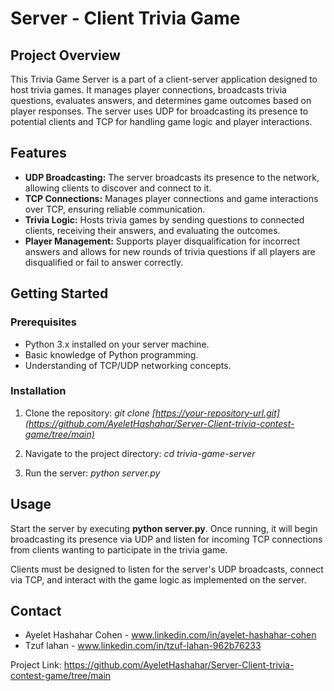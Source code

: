# Server - Client Trivia Game
## Project Overview
This Trivia Game Server is a part of a client-server application designed to host trivia games. It manages player connections, broadcasts trivia questions, evaluates answers, and determines game outcomes based on player responses. The server uses UDP for broadcasting its presence to potential clients and TCP for handling game logic and player interactions.

## Features
* **UDP Broadcasting:** The server broadcasts its presence to the network, allowing clients to discover and connect to it.
* **TCP Connections:** Manages player connections and game interactions over TCP, ensuring reliable communication.
* **Trivia Logic:** Hosts trivia games by sending questions to connected clients, receiving their answers, and evaluating the outcomes.
* **Player Management:** Supports player disqualification for incorrect answers and allows for new rounds of trivia questions if all players are disqualified or fail to answer correctly.

## Getting Started
### Prerequisites
* Python 3.x installed on your server machine.
* Basic knowledge of Python programming.
* Understanding of TCP/UDP networking concepts.
### Installation
1. Clone the repository:
   *git clone [https://your-repository-url.git](https://github.com/AyeletHashahar/Server-Client-trivia-contest-game/tree/main)*
   
2. Navigate to the project directory:
   *cd trivia-game-server*

3. Run the server:
   *python server.py*
   
## Usage
Start the server by executing **python server.py**. Once running, it will begin broadcasting its presence via UDP and listen for incoming TCP connections from clients wanting to participate in the trivia game.

Clients must be designed to listen for the server's UDP broadcasts, connect via TCP, and interact with the game logic as implemented on the server.

## Contact
* Ayelet Hashahar Cohen - www.linkedin.com/in/ayelet-hashahar-cohen
* Tzuf lahan - www.linkedin.com/in/tzuf-lahan-962b76233

Project Link: https://github.com/AyeletHashahar/Server-Client-trivia-contest-game/tree/main
